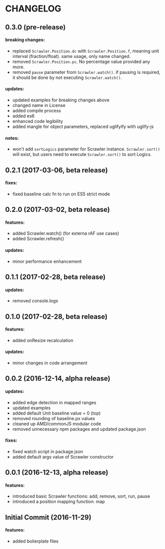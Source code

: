 CHANGELOG
=========


## 0.3.0 (pre-release)

#### breaking changes:
- replaced `Scrawler.Position.dc` with `Scrawler.Position.f`, meaning unit interval (fraction/float). same usage, only name changed.
- removed `Scrawler.Position.pc`. No percentage value provided any more.
- removed `pause` parameter from `Scrawler.watch()`. if pausing is required, it should be done by not executing `Scrawler.watch()`.

#### updates:
- updated examples for breaking changes above
- changed name in License
- added compile process
- added es6
- enhanced code legibility
- added mangle for object parameters, replaced uglifyify with uglify-js

#### notes:
- won't add `sortLogics` parameter for Scrawler instance. `Scrawler.sort()` will exist, but users need to execute `Scrawler.sort()` to sort Logics.

## 0.2.1 (2017-03-06, beta release)

#### fixes:
- fixed baseline calc fn to run on ES5 strict mode

## 0.2.0 (2017-03-02, beta release)

#### features:
- added Scrawler.watch() (for externa rAF use cases)
- added Scrawler.refresh()

#### updates:
- minor performance enhancement

## 0.1.1 (2017-02-28, beta release)

#### updates:
- removed console.logs

## 0.1.0 (2017-02-28, beta release)

#### features:
- added onResize recalculation

#### updates:
- minor changes in code arrangement

## 0.0.2 (2016-12-14, alpha release)

#### updates:
- added edge detection in mapped ranges
- updated examples
- added default Unit baseline value = 0 (top)
- removed rounding of baseline.px values
- cleaned up AMD/commonJS modular code
- removed unnecessary npm packages and updated package.json

#### fixes:
- fixed watch script in package.json
- added default args value of Scrawler constructor

## 0.0.1 (2016-12-13, alpha release)

#### features:
- introduced basic Scrawler functions: add, remove, sort, run, pause
- introduced a position mapping function: map

## Initial Commit (2016-11-29)

#### features:
- added bolierplate files



